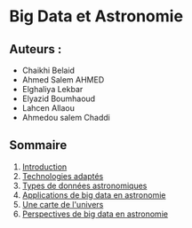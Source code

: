 # Big Data et Astronomie 
## Auteurs : <br/>
- Chaikhi Belaid
-  Ahmed Salem AHMED
- Elghaliya Lekbar
- Elyazid Boumhaoud
- Lahcen Allaou
- Ahmedou salem Chaddi <br/>

## Sommaire
1. <a href="Introduction.md" target="_blank">Introduction</a>
2. <a href="Chapitre2.md" target="_blank">Technologies adaptés</a>
3. <a href="chapitre 3.md" target="_blank">Types de données astronomiques</a>
4. <a href="chapitre 4.md" target="_blank">Applications de big data en astronomie</a>
5. <a href="chapitre 5.md" target="_blank">Une carte de l'univers</a>
6. <a href="chapitre 6.md" target="_blank">Perspectives de big data en astronomie</a>



